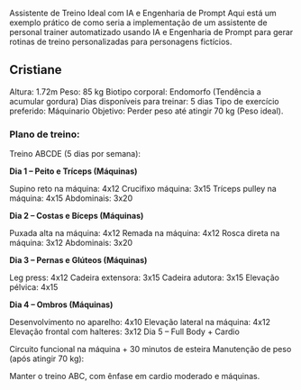 Assistente de Treino Ideal com IA e Engenharia de Prompt
Aqui está um exemplo prático de como seria a implementação de um assistente de personal trainer automatizado usando IA e Engenharia de Prompt para gerar rotinas de treino personalizadas para personagens fictícios.

## Cristiane

Altura: 1.72m
Peso: 85 kg
Biotipo corporal: Endomorfo (Tendência a acumular gordura)
Dias disponíveis para treinar: 5 dias
Tipo de exercício preferido: Máquinario
Objetivo: Perder peso até atingir 70 kg (Peso ideal).

### Plano de treino:
Treino ABCDE (5 dias por semana):

**Dia 1 – Peito e Tríceps (Máquinas)**

Supino reto na máquina: 4x12
Crucifixo máquina: 3x15
Tríceps pulley na máquina: 4x15
Abdominais: 3x20

**Dia 2 – Costas e Bíceps (Máquinas)**

Puxada alta na máquina: 4x12
Remada na máquina: 4x12
Rosca direta na máquina: 3x12
Abdominais: 3x20

**Dia 3 – Pernas e Glúteos (Máquinas)**

Leg press: 4x12
Cadeira extensora: 3x15
Cadeira adutora: 3x15
Elevação pélvica: 4x15

**Dia 4 – Ombros (Máquinas)**

Desenvolvimento no aparelho: 4x10
Elevação lateral na máquina: 4x12
Elevação frontal com halteres: 3x12
Dia 5 – Full Body + Cardio

Circuito funcional na máquina + 30 minutos de esteira
Manutenção de peso (após atingir 70 kg):

Manter o treino ABC, com ênfase em cardio moderado e máquinas.